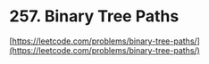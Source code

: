 # 257. Binary Tree Paths

[https://leetcode.com/problems/binary-tree-paths/](https://leetcode.com/problems/binary-tree-paths/)

  



